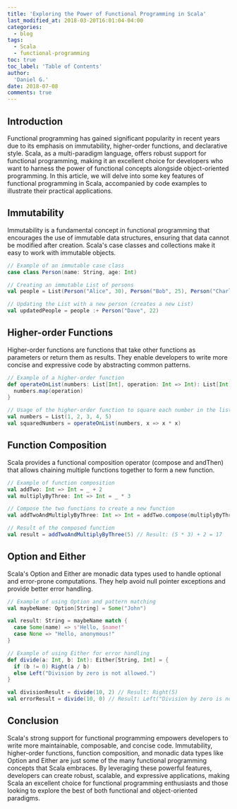 ```yaml
---
title: 'Exploring the Power of Functional Programming in Scala'
last_modified_at: 2018-03-20T16:01:04-04:00
categories:
  - blog
tags:
  - Scala
  - functional-programming
toc: true
toc_label: 'Table of Contents'
author:
  'Daniel G.'
date: 2018-07-08
comments: true
---
```


## Introduction

Functional programming has gained significant popularity in recent years due to its emphasis on immutability, higher-order functions, and declarative style. Scala, as a multi-paradigm language, offers robust support for functional programming, making it an excellent choice for developers who want to harness the power of functional concepts alongside object-oriented programming. In this article, we will delve into some key features of functional programming in Scala, accompanied by code examples to illustrate their practical applications.

## Immutability

Immutability is a fundamental concept in functional programming that encourages the use of immutable data structures, ensuring that data cannot be modified after creation. Scala's case classes and collections make it easy to work with immutable objects.

```scala
// Example of an immutable case class
case class Person(name: String, age: Int)

// Creating an immutable List of persons
val people = List(Person("Alice", 30), Person("Bob", 25), Person("Charlie", 40))

// Updating the List with a new person (creates a new List)
val updatedPeople = people :+ Person("Dave", 22)
```

## Higher-order Functions
Higher-order functions are functions that take other functions as parameters or return them as results. They enable developers to write more concise and expressive code by abstracting common patterns.

```scala
// Example of a higher-order function
def operateOnList(numbers: List[Int], operation: Int => Int): List[Int] = {
  numbers.map(operation)
}

// Usage of the higher-order function to square each number in the list
val numbers = List(1, 2, 3, 4, 5)
val squaredNumbers = operateOnList(numbers, x => x * x)
```

## Function Composition
Scala provides a functional composition operator (compose and andThen) that allows chaining multiple functions together to form a new function.

```scala
// Example of function composition
val addTwo: Int => Int = _ + 2
val multiplyByThree: Int => Int = _ * 3

// Compose the two functions to create a new function
val addTwoAndMultiplyByThree: Int => Int = addTwo.compose(multiplyByThree)

// Result of the composed function
val result = addTwoAndMultiplyByThree(5) // Result: (5 * 3) + 2 = 17
```

## Option and Either
Scala's Option and Either are monadic data types used to handle optional and error-prone computations. They help avoid null pointer exceptions and provide better error handling.

```scala
// Example of using Option and pattern matching
val maybeName: Option[String] = Some("John")

val result: String = maybeName match {
  case Some(name) => s"Hello, $name!"
  case None => "Hello, anonymous!"
}

// Example of using Either for error handling
def divide(a: Int, b: Int): Either[String, Int] = {
  if (b != 0) Right(a / b)
  else Left("Division by zero is not allowed.")
}

val divisionResult = divide(10, 2) // Result: Right(5)
val errorResult = divide(10, 0) // Result: Left("Division by zero is not allowed.")
```

## Conclusion
Scala's strong support for functional programming empowers developers to write more maintainable, composable, and concise code. Immutability, higher-order functions, function composition, and monadic data types like Option and Either are just some of the many functional programming concepts that Scala embraces. By leveraging these powerful features, developers can create robust, scalable, and expressive applications, making Scala an excellent choice for functional programming enthusiasts and those looking to explore the best of both functional and object-oriented paradigms.
